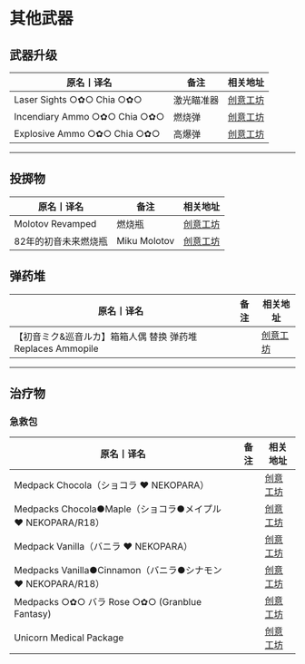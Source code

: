 # 其他武器

## 武器升级

| 原名丨译名                   | 备注       | 相关地址                                                                      |
| ---------------------------- | ---------- | ----------------------------------------------------------------------------- |
| Laser Sights ○✿○ Chia ○✿○    | 激光瞄准器 | [创意工坊](https://steamcommunity.com/sharedfiles/filedetails/?id=1752462682) |
| Incendiary Ammo ○✿○ Chia ○✿○ | 燃烧弹     | [创意工坊](https://steamcommunity.com/sharedfiles/filedetails/?id=1737521676) |
| Explosive Ammo ○✿○ Chia ○✿○  | 高爆弹     | [创意工坊](https://steamcommunity.com/sharedfiles/filedetails/?id=1737329813) |

---

## 投掷物

| 原名丨译名           | 备注         | 相关地址                                                                      |
| -------------------- | ------------ | ----------------------------------------------------------------------------- |
| Molotov Revamped     | 燃烧瓶       | [创意工坊](https://steamcommunity.com/sharedfiles/filedetails/?id=1419979672) |
| 82年的初音未来燃烧瓶 | Miku Molotov | [创意工坊](https://steamcommunity.com/sharedfiles/filedetails/?id=2597146543) |

## 弹药堆

| 原名丨译名                                                  | 备注 | 相关地址                                                                      |
| ----------------------------------------------------------- | ---- | ----------------------------------------------------------------------------- |
| 【初音ミク&巡音ルカ】箱箱人偶 替换 弹药堆 Replaces Ammopile |      | [创意工坊](https://steamcommunity.com/sharedfiles/filedetails/?id=2451385536) |

---

## 治疗物

### 急救包

| 原名丨译名                                                  | 备注 | 相关地址                                                                      |
| ----------------------------------------------------------- | ---- | ----------------------------------------------------------------------------- |
| Medpack Chocola（ショコラ ❤ NEKOPARA）                      |      | [创意工坊](https://steamcommunity.com/sharedfiles/filedetails/?id=1733013172) |
| Medpacks Chocola●Maple（ショコラ●メイプル ❤ NEKOPARA/R18）  |      | [创意工坊](https://steamcommunity.com/sharedfiles/filedetails/?id=1715166790) |
| Medpack Vanilla（バニラ ❤ NEKOPARA）                        |      | [创意工坊](https://steamcommunity.com/sharedfiles/filedetails/?id=1732988772) |
| Medpacks Vanilla●Cinnamon（バニラ●シナモン ❤ NEKOPARA/R18） |      | [创意工坊](https://steamcommunity.com/sharedfiles/filedetails/?id=1720391517) |
| Medpacks ○✿○ バラ Rose ○✿○ (Granblue Fantasy)               |      | [创意工坊](https://steamcommunity.com/sharedfiles/filedetails/?id=1694983677) |
| Unicorn Medical Package                                     |      | [创意工坊](https://steamcommunity.com/sharedfiles/filedetails/?id=2072366616) |

